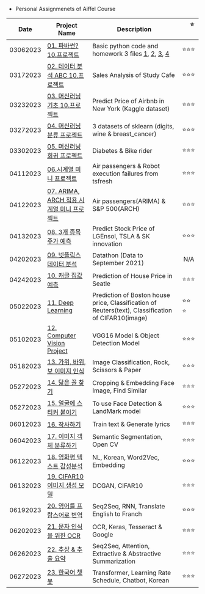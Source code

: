 - Personal Assignmenets of Aiffel Course 

|Date|Project Name|Description| &nbsp; &nbsp; :star:  &nbsp; &nbsp; |
|--|--|--|--|
|03062023|[01. 파바썬? 10.프로젝트](https://github.com/4juneko/Aiffel_work/blob/master/01_pyBoaThon_10project_03062023.ipynb)|Basic python code and homework 3 files [1](https://github.com/4juneko/Aiffel_work/blob/master/01_Sol_On_3rd_CR_03072023.ipynb), [2](https://github.com/4juneko/Aiffel_work/blob/master/01_Sol_On_3rd_CR_1_03082023.ipynb), [3](https://github.com/4juneko/Aiffel_work/blob/master/01_Sol_On_3rd_CR_2_03082023.ipynb), [4](https://github.com/4juneko/Aiffel_work/blob/master/01_caffeKiosk_03102023.ipynb)  |:star::star::star:   |
|03172023|[02. 데이터 분석 ABC 10.프로젝트](https://github.com/4juneko/Aiffel_work/blob/master/02_DataAnalysisABC_10project_03172023.ipynb)  |Sales Analysis of Study Cafe|:star::star::star:|
|03232023|[03. 머신러닝 기초 10.프로젝트](https://github.com/4juneko/Aiffel_work/blob/master/03_machineLearningBasic_10project_03232023.ipynb)| Predict Price of Airbnb in New York (Kaggle dataset) |:star::star::star:|
|03272023|[04. 머신러닝 분류 프로젝트](https://github.com/4juneko/Aiffel_work/blob/master/04_Classification_3Datasets_scikitLearn_03272023.ipynb)| 3 datasets of sklearn (digits, wine & breast_cancer)|:star::star::star:|
|03302023|[05. 머신러닝 회귀 프로젝트](https://github.com/4juneko/Aiffel_work/blob/master/05_Diabetes_BikeAt3pm_03302023.ipynb)|Diabetes & Bike rider|:star::star::star:|
|04112023|[06.시계열 미니 프로젝트](https://github.com/4juneko/Aiffel_work/blob/master/06_timeSeries_miniProject_04112023.ipynb)|Air passengers & Robot execution failures from tsfresh|:star::star::star:|
|04122023|[07. ARIMA, ARCH 적용 시계열 미니 프로젝트](https://github.com/4juneko/Aiffel_work/blob/master/07_ARIMA_ARCH_04122023.ipynb)| Air passengers(ARIMA) & S&P 500(ARCH)|:star::star::star:|
|04132023|[08. 3개 종목 주가 예측](https://github.com/4juneko/Aiffel_work/blob/master/08_Forecast_Stock_Project_04132023.ipynb)|Predict Stock Price of LGEnsol, TSLA & SK innovation|:star::star::star:|
|04202023|[09. 넷플릭스 데이터 분석](https://github.com/4juneko/Aiffel_work/blob/master/09_datathon_Netflix_04182023.ipynb)|Datathon (Data to September 2021)|<center> N/A </center>|
|04242023|[10. 캐글 집값 예측](https://github.com/4juneko/Aiffel_work/blob/master/10_Kaggle_house_price_predict_04172023.ipynb)|Prediction of House Price in Seatle|:star::star::star:|
|05022023|[11. Deep Learning](https://github.com/4juneko/Aiffel_work/blob/master/11_DeepLearning_Project_04272023.ipynb)|Prediction of Boston house price, Classification of Reuters(text), Classification of CIFAR10(image)|:star::star: :star:|
|05102023|[12. Computer Vision Project](https://github.com/4juneko/Aiffel_work/blob/master/12_Computer_Vision_Project_05082023.ipynb)|VGG16 Model & Object Detection Model|:star::star::star:|
|05182023|[13. 가위, 바위, 보 이미지 인식](https://github.com/4juneko/Aiffel_work/blob/master/13_rock_scissor_paper_05112023.ipynb)|Image Classification, Rock, Scissors & Paper|:star::star::star:|
|05272023|[14. 닮은 꼴 찾기](https://github.com/4juneko/Aiffel_work/blob/master/14_CV_embedding_05222023.ipynb)|Cropping & Embedding Face Image, Find Similar|:star::star::star:|
|05272023|[15. 얼굴에 스티커 붙이기](https://github.com/4juneko/Aiffel_work/blob/master/15_faceLandMark_05242023.ipynb)|To use Face Detection & LandMark model|:star::star::star:|
|06012023|[16. 작사하기](https://github.com/4juneko/Aiffel_work/blob/master/16_makeLyrics_50292023.ipynb)|Train text & Generate lyrics|:star::star::star:|
|06042023|[17. 이미지 객체 분류하기](https://github.com/4juneko/Aiffel_work/blob/master/17_findProblemsOfSegmentation_05312023.ipynb)|Semantic Segmentation, Open CV|:star::star::star:|
|06122023|[18. 영화평 텍스트 감성분석](https://github.com/4juneko/Aiffel_work/blob/master/18_NL_movieGrade_Korean_06072023.ipynb)|NL, Korean, Word2Vec, Embedding|:star::star::star:|
|06132023|[19. CIFAR10 이미지 생성 모델](https://github.com/4juneko/Aiffel_work/blob/master/19_GAN_CIFAR10_06082023.ipynb)| DCGAN, CIFAR10|:star::star::star:|
|06192023|[20. 영어를 프랑스어로 번역](https://github.com/4juneko/Aiffel_work/blob/master/20_translator_seq2seq_wordLevel_06122023.ipynb)|Seq2Seq, RNN, Translate English to Franch|:star::star::star:|
|06202023|[21. 문자 인식을 위한 OCR](https://github.com/4juneko/Aiffel_work/blob/master/21_Compare_OCRmodel_06142023.ipynb)|OCR, Keras, Tesseract & Google|:star::star::star:|
|06262023|[22. 추상 & 추출 요약](https://github.com/4juneko/Aiffel_work/blob/master/22_text_summary_attentionLayer_06192023.ipynb)|Seq2Seq, Attention, Extractive & Abstractive Summarization|:star::star::star:|
|06272023|[23. 한국어 챗봇](https://github.com/4juneko/Aiffel_work/blob/master/23_chatbot_korean_transformer_06222023.ipynb)|Transformer, Learning Rate Schedule, Chatbot, Korean|:star::star::star:|
